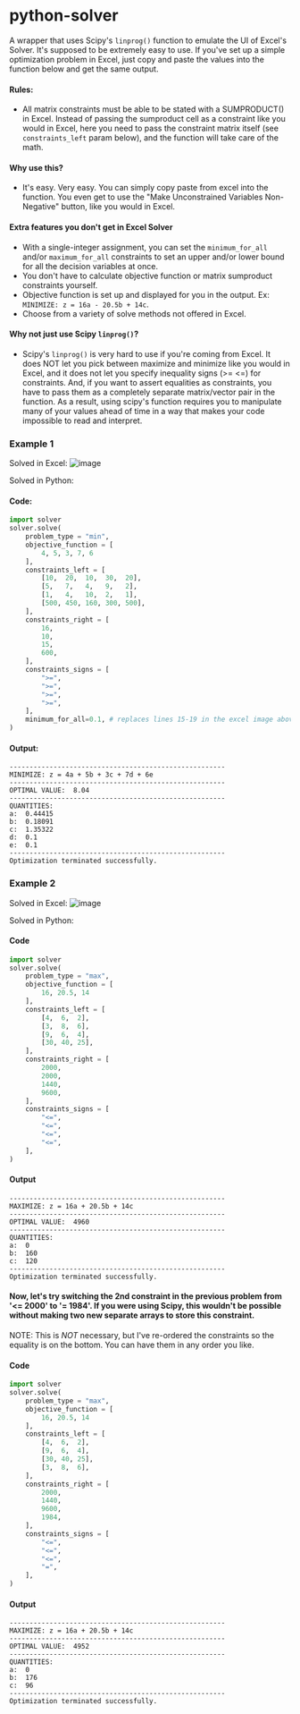 # python-solver

A wrapper that uses Scipy's ```linprog()``` function to emulate the UI of Excel's Solver. It's supposed to be extremely easy to use. If you've set up a simple optimization problem in Excel, just copy and paste the values into the function below and get the same output.

#### Rules:
- All matrix constraints must be able to be stated with a SUMPRODUCT() in Excel. Instead of passing the sumproduct cell as a constraint like you would in Excel, here you need to pass the constraint matrix itself (see ```constraints_left``` param below), and the function will take care of the math.

#### Why use this?
- It's easy. Very easy. You can simply copy paste from excel into the function. You even get to use the "Make Unconstrained Variables Non-Negative" button, like you would in Excel.

#### Extra features you don't get in Excel Solver
- With a single-integer assignment, you can set the ```minimum_for_all``` and/or ```maximum_for_all``` constraints to set an upper and/or lower bound for all the decision variables at once.
- You don't have to calculate objective function or matrix sumproduct constraints yourself.
- Objective function is set up and displayed for you in the output. Ex: ```MINIMIZE: z = 16a - 20.5b + 14c```.
- Choose from a variety of solve methods not offered in Excel.

#### Why not just use Scipy ```linprog()```?
- Scipy's ```linprog()``` is very hard to use if you're coming from Excel. It does NOT let you pick between maximize and minimize like you would in Excel, and it does not let you specify inequality signs (>= <=) for constraints. And, if you want to assert equalities as constraints, you have to pass them as a completely separate matrix/vector pair in the function. As a result, using scipy's function requires you to manipulate many of your values ahead of time in a way that makes your code impossible to read and interpret.

### Example 1
Solved in Excel:
![image](https://user-images.githubusercontent.com/90723578/148739017-b8ee6e72-5684-44d3-aaa0-9dc4d0f905eb.png)

Solved in Python:
#### Code:
```python
import solver
solver.solve(
    problem_type = "min",
    objective_function = [
        4, 5, 3, 7, 6
    ],
    constraints_left = [
        [10,  20,  10,  30,  20],
        [5,   7,   4,   9,   2],
        [1,   4,   10,  2,   1],
        [500, 450, 160, 300, 500],
    ],
    constraints_right = [
        16,
        10,
        15,
        600,
    ],
    constraints_signs = [
        ">=",
        ">=",
        ">=",
        ">=",
    ],
    minimum_for_all=0.1, # replaces lines 15-19 in the excel image above
)
```
#### Output:
```
------------------------------------------------------
MINIMIZE: z = 4a + 5b + 3c + 7d + 6e
------------------------------------------------------
OPTIMAL VALUE:  8.04
------------------------------------------------------
QUANTITIES:
a:  0.44415
b:  0.18091
c:  1.35322
d:  0.1
e:  0.1
------------------------------------------------------
Optimization terminated successfully.
```

### Example 2
Solved in Excel:
![image](https://user-images.githubusercontent.com/90723578/148739337-9335fa73-b1fd-42a5-b7ae-8c1c23382c0d.png)

Solved in Python:
#### Code
```python
import solver
solver.solve(
    problem_type = "max",
    objective_function = [
        16, 20.5, 14
    ],
    constraints_left = [
        [4,  6,  2],
        [3,  8,  6],
        [9,  6,  4],
        [30, 40, 25],
    ],
    constraints_right = [
        2000,
        2000,
        1440,
        9600,
    ],
    constraints_signs = [
        "<=",
        "<=",
        "<=",
        "<=",
    ],
)
```
#### Output
```
------------------------------------------------------
MAXIMIZE: z = 16a + 20.5b + 14c
------------------------------------------------------
OPTIMAL VALUE:  4960
------------------------------------------------------
QUANTITIES:
a:  0
b:  160
c:  120
------------------------------------------------------
Optimization terminated successfully.
```

#### Now, let's try switching the 2nd constraint in the previous problem from '<= 2000' to '= 1984'. If you were using Scipy, this wouldn't be possible without making two new separate arrays to store this constraint.

NOTE: This is _NOT_ necessary, but I've re-ordered the constraints so the equality is on the bottom. You can have them in any order you like.
#### Code
```python
import solver
solver.solve(
    problem_type = "max",
    objective_function = [
        16, 20.5, 14
    ],
    constraints_left = [
        [4,  6,  2],
        [9,  6,  4],
        [30, 40, 25],
        [3,  8,  6],
    ],
    constraints_right = [
        2000,
        1440,
        9600,
        1984,
    ],
    constraints_signs = [
        "<=",
        "<=",
        "<=",
        "=",
    ],
)
```
#### Output
```
------------------------------------------------------
MAXIMIZE: z = 16a + 20.5b + 14c
------------------------------------------------------
OPTIMAL VALUE:  4952
------------------------------------------------------
QUANTITIES:
a:  0
b:  176
c:  96
------------------------------------------------------
Optimization terminated successfully.
```

